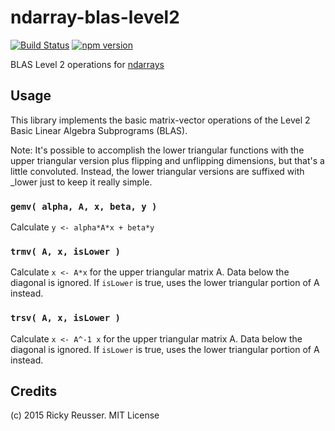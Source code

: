 # ndarray-blas-level2

[![Build Status](https://travis-ci.org/scijs/ndarray-blas-level2.svg?branch=master)](https://travis-ci.org/scijs/ndarray-blas-level2) [![npm version](https://badge.fury.io/js/ndarray-blas-level2.svg)](http://badge.fury.io/js/ndarray-blas-level2)

BLAS Level 2 operations for [ndarrays](https://github.com/scijs/ndarray)


## Usage

This library implements the basic matrix-vector operations of the Level 2 Basic Linear Algebra Subprograms (BLAS).

Note: It's possible to accomplish the lower triangular functions with the upper triangular version plus flipping and unflipping dimensions, but that's a little convoluted. Instead, the lower triangular versions are suffixed with \_lower just to keep it really simple.

### `gemv( alpha, A, x, beta, y )`
Calculate `y <- alpha*A*x + beta*y`

### `trmv( A, x, isLower )`
Calculate `x <- A*x` for the upper triangular matrix A. Data below the diagonal is ignored. If `isLower` is true, uses the lower triangular portion of A instead.

### `trsv( A, x, isLower )`
Calculate `x <- A^-1 x` for the upper triangular matrix A. Data below the diagonal is ignored.  If `isLower` is true, uses the lower triangular portion of A instead.

## Credits
(c) 2015 Ricky Reusser. MIT License
